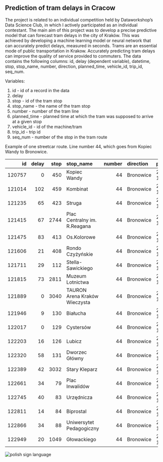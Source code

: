 ## Prediction of tram delays in Cracow

The project is related to an individual competition held by Dataworkshop’s Data Science
Club, in which I actively participated as an individual contestant. The main aim of this project was to
develop a precise predictive model that can forecast tram delays in the city of Kraków. This was
achieved by developing a machine learning model or neural network that can accurately predict
delays, measured in seconds.
Trams are an essential mode of public transportation in Krakow. Accurately predicting tram
delays can improve the quality of service provided to commuters. The data contains the following
columns: id, delay (dependent variable), datetime, stop, stop_name, number, direction,
planned_time, vehicle_id, trip_id, seq_num. 

Variables:
  
1. id - id of a record in the data
1. delay 
1. stop - id of the tram stop
1. stop_name - the name of the tram stop
1. number - number of the tram line
1. planned_time - planned time at which the tram was supposed to arrive at a given stop
1. vehicle_id - id of the machine/tram
1. trip_id - trip id
1. seq_num - number of the stop in the tram route

Example of one streetcar route. Line number 44, which goes from Kopiec Wandy to Bronowice.
  
|     id |   delay |   stop | stop_name                     |   number | direction   | planned_time        |   vehicle_id |             trip_id |   seq_num |
|-------:|--------:|-------:|:------------------------------|---------:|:------------|:--------------------|-------------:|--------------------:|----------:|
| 120757 |       0 |    450 | Kopiec Wandy                  |       44 | Bronowice   | 2018-07-25 15:58:00 |  6.35219e+18 | 6351558574044977929 |         1 |
| 121014 |     102 |    459 | Kombinat                      |       44 | Bronowice   | 2018-07-25 16:01:00 |  6.35219e+18 | 6351558574044977929 |         2 |
| 121235 |      65 |    423 | Struga                        |       44 | Bronowice   | 2018-07-25 16:07:00 |  6.35219e+18 | 6351558574044977929 |         3 |
| 121415 |      67 |   2744 | Plac Centralny im. R.Reagana  |       44 | Bronowice   | 2018-07-25 16:11:00 |  6.35219e+18 | 6351558574044977929 |         4 |
| 121475 |      83 |    413 | Os.Kolorowe                   |       44 | Bronowice   | 2018-07-25 16:12:00 |  6.35219e+18 | 6351558574044977929 |         5 |
| 121606 |      21 |    408 | Rondo Czyżyńskie              |       44 | Bronowice   | 2018-07-25 16:16:00 |  6.35219e+18 | 6351558574044977929 |         6 |
| 121711 |      29 |    112 | Stella-Sawickiego             |       44 | Bronowice   | 2018-07-25 16:18:00 |  6.35219e+18 | 6351558574044977929 |         8 |
| 121815 |      73 |   2811 | Muzeum Lotnictwa              |       44 | Bronowice   | 2018-07-25 16:20:00 |  6.35219e+18 | 6351558574044977929 |        10 |
| 121889 |       0 |   3040 | TAURON Arena Kraków Wieczysta |       44 | Bronowice   | 2018-07-25 16:23:00 |  6.35219e+18 | 6351558574044977929 |        11 |
| 121946 |       9 |    130 | Białucha                      |       44 | Bronowice   | 2018-07-25 16:24:00 |  6.35219e+18 | 6351558574044977929 |        12 |
| 122017 |       0 |    129 | Cystersów                     |       44 | Bronowice   | 2018-07-25 16:26:00 |  6.35219e+18 | 6351558574044977929 |        13 |
| 122203 |      16 |    126 | Lubicz                        |       44 | Bronowice   | 2018-07-25 16:30:00 |  6.35219e+18 | 6351558574044977929 |        15 |
| 122320 |      58 |    131 | Dworzec Główny                |       44 | Bronowice   | 2018-07-25 16:32:00 |  6.35219e+18 | 6351558574044977929 |        16 |
| 122389 |      42 |   3032 | Stary Kleparz                 |       44 | Bronowice   | 2018-07-25 16:34:00 |  6.35219e+18 | 6351558574044977929 |        17 |
| 122661 |      34 |     79 | Plac Inwalidów                |       44 | Bronowice   | 2018-07-25 16:40:00 |  6.35219e+18 | 6351558574044977929 |        20 |
| 122745 |      40 |     83 | Urzędnicza                    |       44 | Bronowice   | 2018-07-25 16:42:00 |  6.35219e+18 | 6351558574044977929 |        21 |
| 122811 |      14 |     84 | Biprostal                     |       44 | Bronowice   | 2018-07-25 16:44:00 |  6.35219e+18 | 6351558574044977929 |        22 |
| 122866 |      34 |     88 | Uniwersytet Pedagogiczny      |       44 | Bronowice   | 2018-07-25 16:45:00 |  6.35219e+18 | 6351558574044977929 |        23 |
| 122949 |      20 |   1049 | Głowackiego                   |       44 | Bronowice   | 2018-07-25 16:47:00 |  6.35219e+18 | 6351558574044977929 |        24 |
<p><img src="https://plikimpi.krakow.pl//zalacznik/242464/4.jpg" alt="polish sign language"></p>
